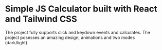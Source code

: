 # Simple JS Calculator built with React and Tailwind CSS

The project fully supports click and keydown events and calculates. The project posesses an amazing design, animations and two modes (dark/light).